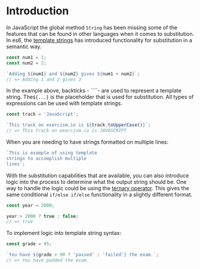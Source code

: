 # Introduction

In JavaScript the global method `String` has been missing some of the features that can be found in other languages when it comes to substitution. In es6, the [template strings][template-strings] has introduced functionality for substitution in a semantic way.

```javascript
const num1 = 1;
const num2 = 2;

`Adding ${num1} and ${num2} gives ${num1 + num2}`;
// => Adding 1 and 2 gives 3
```

In the example above, backticks - ````- are used to represent a template string. The`${...}` is the placeholder that is used for substitution.
All types of expressions can be used with template strings.

```javascript
const track = 'JavaScript';

`This track on exercism.io is ${track.toUpperCase()}`;
// => This track on exercism.io is JAVASCRIPT
```

When you are needing to have strings formatted on multiple lines:

```javascript
`This is example of using template
strings to accomplish multiple
lines`;
```

With the substitution capabilities that are available, you can also introduce logic into the process to determine what the output string should be. One way to handle the logic could be using the [ternary operator][ternary-operator]. This gives the same conditional `if/else if/else` functionality in a slightly different format.

```javascript
const year = 2000;

year > 2000 ? true : false;
// => true
```

To implement logic into template string syntax:

```javascript
const grade = 95;

`You have ${grade > 90 ? 'passed' : 'failed'} the exam.`;
// => You have padded the exam.
```

[template-strings]: https://developer.mozilla.org/en-US/docs/Web/JavaScript/Reference/Template_literals
[ternary-operator]: https://developer.mozilla.org/en-US/docs/Web/JavaScript/Reference/Operators/Conditional_Operator
